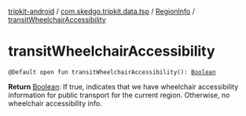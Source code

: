 [tripkit-android](../../index.md) / [com.skedgo.tripkit.data.tsp](../index.md) / [RegionInfo](index.md) / [transitWheelchairAccessibility](./transit-wheelchair-accessibility.md)

# transitWheelchairAccessibility

`@Default open fun transitWheelchairAccessibility(): `[`Boolean`](https://kotlinlang.org/api/latest/jvm/stdlib/kotlin/-boolean/index.html)

**Return**
[Boolean](https://kotlinlang.org/api/latest/jvm/stdlib/kotlin/-boolean/index.html): If true, indicates that we have wheelchair accessibility information for public transport for the current region. Otherwise, no wheelchair accessibility info.

